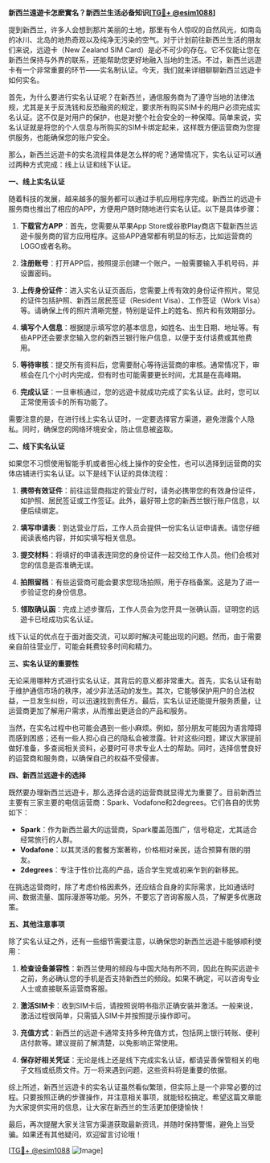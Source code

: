 **新西兰遠遊卡怎麽實名？新西兰生活必备知识[[TG💪+ @esim1088](https://t.me/s/esim1088)]**

提到新西兰，许多人会想到那片美丽的土地，那里有令人惊叹的自然风光，如南岛的冰川、北岛的地热奇观以及纯净无污染的空气。对于计划前往新西兰生活的朋友们来说，远遊卡（New Zealand SIM Card）是必不可少的存在。它不仅能让您在新西兰保持与外界的联系，还能帮助您更好地融入当地的生活。不过，新西兰远遊卡有一个非常重要的环节——实名制认证。今天，我们就来详细聊聊新西兰远遊卡如何实名。

首先，为什么要进行实名认证呢？在新西兰，通信服务商为了遵守当地的法律法规，尤其是关于反洗钱和反恐融资的规定，要求所有购买SIM卡的用户必须完成实名认证。这不仅是对用户的保护，也是对整个社会安全的一种保障。简单来说，实名认证就是将您的个人信息与所购买的SIM卡绑定起来，这样既方便运营商为您提供服务，也能确保您的账户安全。

那么，新西兰远遊卡的实名流程具体是怎么样的呢？通常情况下，实名认证可以通过两种方式完成：线上认证和线下认证。

**一、线上实名认证**

随着科技的发展，越来越多的服务都可以通过手机应用程序完成。新西兰的远遊卡服务商也推出了相应的APP，方便用户随时随地进行实名认证。以下是具体步骤：

1. **下载官方APP**：首先，您需要从苹果App Store或谷歌Play商店下载新西兰远遊卡服务商的官方应用程序。这些APP通常都有明显的标志，比如运营商的LOGO或者名称。

2. **注册账号**：打开APP后，按照提示创建一个账户。一般需要输入手机号码，并设置密码。

3. **上传身份证件**：进入实名认证页面后，您需要上传有效的身份证件照片。常见的证件包括护照、新西兰居民签证（Resident Visa）、工作签证（Work Visa）等。请确保上传的照片清晰完整，特别是证件上的姓名、照片和有效期部分。

4. **填写个人信息**：根据提示填写您的基本信息，如姓名、出生日期、地址等。有些APP还会要求您输入您的新西兰银行账户信息，以便于支付话费或其他费用。

5. **等待审核**：提交所有资料后，您需要耐心等待运营商的审核。通常情况下，审核会在几个小时内完成，但有时也可能需要更长时间，尤其是在高峰期。

6. **完成认证**：一旦审核通过，您的远遊卡就成功完成了实名认证。此时，您可以正常使用该卡的所有功能了。

需要注意的是，在进行线上实名认证时，一定要选择官方渠道，避免泄露个人隐私。同时，确保您的网络环境安全，防止信息被盗取。

**二、线下实名认证**

如果您不习惯使用智能手机或者担心线上操作的安全性，也可以选择到运营商的实体店铺进行实名认证。以下是线下认证的具体流程：

1. **携带有效证件**：前往运营商指定的营业厅时，请务必携带您的有效身份证件，如护照、居民签证或工作签证。此外，最好带上您的新西兰银行账户信息，以便后续绑定。

2. **填写申请表**：到达营业厅后，工作人员会提供一份实名认证申请表。请您仔细阅读表格内容，并如实填写相关信息。

3. **提交材料**：将填好的申请表连同您的身份证件一起交给工作人员。他们会核对您的信息是否准确无误。

4. **拍照留档**：有些运营商可能会要求您现场拍照，用于存档备案。这是为了进一步验证您的身份信息。

5. **领取确认函**：完成上述步骤后，工作人员会为您开具一张确认函，证明您的远遊卡已经成功实名认证。

线下认证的优点在于面对面交流，可以即时解决可能出现的问题。然而，由于需要亲自前往营业厅，可能会耗费较多时间和精力。

**三、实名认证的重要性**

无论采用哪种方式进行实名认证，其背后的意义都非常重大。首先，实名认证有助于维护通信市场的秩序，减少非法活动的发生。其次，它能够保护用户的合法权益，一旦发生纠纷，可以迅速找到责任方。最后，实名认证还能提升服务质量，让运营商更加了解用户需求，从而推出更适合的产品和服务。

当然，在实名过程中也可能会遇到一些小麻烦。例如，部分朋友可能因为语言障碍而感到困惑；还有一些人担心自己的隐私会被泄露。针对这些问题，建议大家提前做好准备，多查阅相关资料，必要时可寻求专业人士的帮助。同时，选择信誉良好的运营商和服务商，以确保自己的权益不受侵害。

**四、新西兰远遊卡的选择**

既然要办理新西兰远遊卡，那么选择合适的运营商就显得尤为重要了。目前新西兰主要有三家主要的电信运营商：Spark、Vodafone和2degrees。它们各自的优势如下：

- **Spark**：作为新西兰最大的运营商，Spark覆盖范围广，信号稳定，尤其适合经常旅行的人群。
- **Vodafone**：以其灵活的套餐方案著称，价格相对亲民，适合预算有限的朋友。
- **2degrees**：专注于性价比高的产品，适合学生党或初来乍到的新移民。

在挑选运营商时，除了考虑价格因素外，还应结合自身的实际需求，比如通话时间、数据流量、国际漫游等功能。另外，不要忘了咨询客服人员，了解更多优惠政策。

**五、其他注意事项**

除了实名认证之外，还有一些细节需要注意，以确保您的新西兰远遊卡能够顺利使用：

1. **检查设备兼容性**：新西兰使用的频段与中国大陆有所不同，因此在购买远遊卡之前，务必确认您的手机是否支持新西兰的频段。如果不确定，可以咨询专业人士或直接联系运营商客服。

2. **激活SIM卡**：收到SIM卡后，请按照说明书指示正确安装并激活。一般来说，激活过程很简单，只需插入SIM卡并按照提示操作即可。

3. **充值方式**：新西兰的远遊卡通常支持多种充值方式，包括网上银行转账、便利店付款等。建议提前了解清楚，以免影响正常使用。

4. **保存好相关凭证**：无论是线上还是线下完成实名认证，都请妥善保管相关的电子文档或纸质文件。万一将来遇到问题，这些资料将是重要的依据。

综上所述，新西兰远遊卡的实名认证虽然看似繁琐，但实际上是一个非常必要的过程。只要按照正确的步骤操作，并注意相关事项，就能轻松搞定。希望这篇文章能为大家提供实用的信息，让大家在新西兰的生活更加便捷愉快！

最后，再次提醒大家关注官方渠道获取最新资讯，并随时保持警惕，避免上当受骗。如果还有其他疑问，欢迎留言讨论哦！

[[TG💪+ @esim1088](https://t.me/s/esim1088) ![Image](https://i.postimg.cc/4NQfJmqS/Snipaste-2025-05-13-00-14-12.png)]